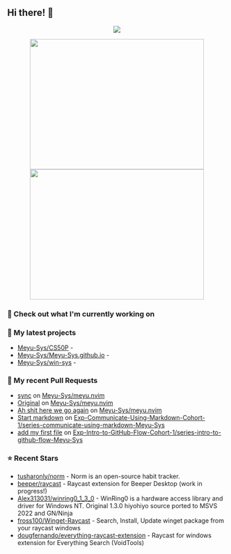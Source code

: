 ## Hi there! 👋

<p align="center"><a href="https://github.com/anuraghazra/github-readme-stats">
  <img align="center" src="https://github-readme-stats.vercel.app/api?username=Meyu-Sys&show_icons=true&theme=aura_dark" />
</a></p>

<p align="center"><a href="https://wakatime.com/@meyu">
  <img align="center" width="400" height="300" src="https://wakatime.com/share/@meyu/3602f6a4-4a98-4c61-b720-31a83ac5cc61.svg" />
</a>
<a href="https://wakatime.com/@meyu">
  <img align="center" width="400" height="300" src="https://wakatime.com/share/@meyu/b854cb88-473a-4974-9484-9720c9e06922.svg" />
</a></p>


### 👷 Check out what I'm currently working on

### 🌱 My latest projects

- [Meyu-Sys/CS50P](https://github.com/Meyu-Sys/CS50P) - 
- [Meyu-Sys/Meyu-Sys.github.io](https://github.com/Meyu-Sys/Meyu-Sys.github.io) - 
- [Meyu-Sys/win-sys](https://github.com/Meyu-Sys/win-sys) - 
### 🔨 My recent Pull Requests

- [sync](https://github.com/Meyu-Sys/meyu.nvim/pull/3) on [Meyu-Sys/meyu.nvim](https://github.com/Meyu-Sys/meyu.nvim)
- [Original](https://github.com/Meyu-Sys/meyu.nvim/pull/2) on [Meyu-Sys/meyu.nvim](https://github.com/Meyu-Sys/meyu.nvim)
- [Ah shit here we go again](https://github.com/Meyu-Sys/meyu.nvim/pull/1) on [Meyu-Sys/meyu.nvim](https://github.com/Meyu-Sys/meyu.nvim)
- [Start markdown](https://github.com/Exp-Communicate-Using-Markdown-Cohort-1/series-communicate-using-markdown-Meyu-Sys/pull/3) on [Exp-Communicate-Using-Markdown-Cohort-1/series-communicate-using-markdown-Meyu-Sys](https://github.com/Exp-Communicate-Using-Markdown-Cohort-1/series-communicate-using-markdown-Meyu-Sys)
- [add my first file](https://github.com/Exp-Intro-to-GitHub-Flow-Cohort-1/series-intro-to-github-flow-Meyu-Sys/pull/3) on [Exp-Intro-to-GitHub-Flow-Cohort-1/series-intro-to-github-flow-Meyu-Sys](https://github.com/Exp-Intro-to-GitHub-Flow-Cohort-1/series-intro-to-github-flow-Meyu-Sys)
### ⭐ Recent Stars

- [tusharonly/norm](https://github.com/tusharonly/norm) - Norm is an open-source habit tracker.
- [beeper/raycast](https://github.com/beeper/raycast) - Raycast extension for Beeper Desktop (work in progress!)
- [Alex313031/winring0_1_3_0](https://github.com/Alex313031/winring0_1_3_0) - WinRing0 is a hardware access library and driver for Windows NT. Original 1.3.0 hiyohiyo source ported to MSVS 2022 and GN/Ninja
- [fross100/Winget-Raycast](https://github.com/fross100/Winget-Raycast) - Search, Install, Update winget package from your raycast windows
- [dougfernando/everything-raycast-extension](https://github.com/dougfernando/everything-raycast-extension) - Raycast for windows extension for Everything Search (VoidTools)
  

